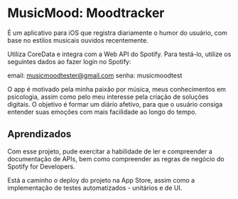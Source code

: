 
# MusicMood: Moodtracker

É um aplicativo para iOS que registra diariamente o humor do usuário, com base no estilos musicais ouvidos recentemente. 

Utiliza CoreData e integra com a Web API do Spotify. Para testá-lo, utilize os seguintes dados ao fazer login no Spotify:

 email: musicmoodtester@gmail.com
 senha: musicmoodtest

O app é motivado pela minha paixão por música, meus conhecimentos em psicologia, assim como pelo meu interesse pela criação de soluções digitais. O objetivo é formar um diário afetivo, para que o usuário consiga entender suas emoções com mais facilidade ao longo do tempo.



## Aprendizados

Com esse projeto, pude exercitar a habilidade de ler e compreender a documentação de APIs, bem como compreender as regras de negócio do Spotify for Developers. 

Está a caminho o deploy do projeto na App Store, assim como a implementação de testes automatizados - unitários e de UI. 

